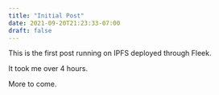 ```yaml
---
title: "Initial Post"
date: 2021-09-20T21:23:33-07:00
draft: false
---
```


This is the first post running on IPFS deployed through Fleek.

It took me over 4 hours.

More to come.
